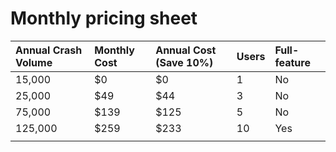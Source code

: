 # Monthly pricing sheet



| Annual Crash Volume | Monthly Cost | Annual Cost \(Save 10%\) | Users | Full-feature |
| :--- | :--- | :--- | :--- | :--- |
| 15,000 | $0 | $0 | 1 | No |
| 25,000 | $49 | $44 | 3 | No |
| 75,000 | $139 | $125 | 5 | No |
| 125,000 | $259 | $233 | 10 | Yes |
|  |  |  |  |  |


